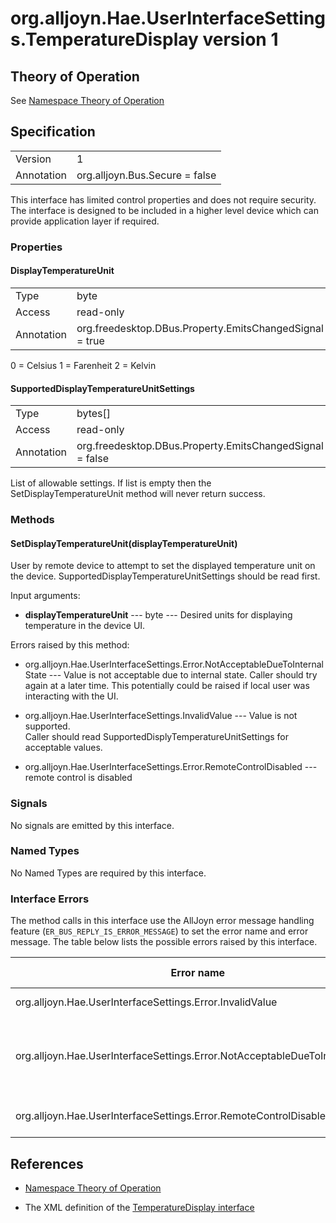 # org.alljoyn.Hae.UserInterfaceSettings.TemperatureDisplay version 1

## Theory of Operation

See [Namespace Theory of Operation](UserInterfaceSettingsTheoryOfOperation)

## Specification

|                       |                                                                       |
|-----------------------|-----------------------------------------------------------------------|
| Version               | 1                                                                     |
| Annotation            | org.alljoyn.Bus.Secure = false                                        |

This interface has limited control properties and does not require security.  
The interface is designed to be included in a higher level device which can
provide application layer if required.



### Properties

#### DisplayTemperatureUnit

|                       |                                                                       |
|-----------------------|-----------------------------------------------------------------------|
| Type                  | byte                                                                  |
| Access                | read-only                                                             |
| Annotation            | org.freedesktop.DBus.Property.EmitsChangedSignal = true               |

0 = Celsius
1 = Farenheit
2 = Kelvin

#### SupportedDisplayTemperatureUnitSettings

|                       |                                                                       |
|-----------------------|-----------------------------------------------------------------------|
| Type                  | bytes[]                                                               |
| Access                | read-only                                                             |
| Annotation            | org.freedesktop.DBus.Property.EmitsChangedSignal = false              |

List of allowable settings.  If list is empty then the SetDisplayTemperatureUnit
method will never return success.

### Methods

#### SetDisplayTemperatureUnit(displayTemperatureUnit)

User by remote device to attempt to set the displayed temperature unit on the 
device.  SupportedDisplayTemperatureUnitSettings should be read first.

Input arguments:

* **displayTemperatureUnit** --- byte --- Desired units for displaying 
temperature in the device UI.

Errors raised by this method:

* org.alljoyn.Hae.UserInterfaceSettings.Error.NotAcceptableDueToInternalState 
--- Value is not acceptable due to internal state.  Caller should try again at a 
later time.  This potentially could be raised if local user was interacting with 
the UI.

* org.alljoyn.Hae.UserInterfaceSettings.InvalidValue --- Value is not supported.  
Caller should read SupportedDisplyTemperatureUnitSettings for acceptable values.

* org.alljoyn.Hae.UserInterfaceSettings.Error.RemoteControlDisabled --- 
remote control is disabled

### Signals

No signals are emitted by this interface.

### Named Types

No Named Types are required by this interface.

### Interface Errors


The method calls in this interface use the AllJoyn error message handling feature
(`ER_BUS_REPLY_IS_ERROR_MESSAGE`) to set the error name and error message. The table
below lists the possible errors raised by this interface.

| Error name                                                                  | Error message                                 |
|-----------------------------------------------------------------------------|-----------------------------------------------|
| org.alljoyn.Hae.UserInterfaceSettings.Error.InvalidValue                    | Value not supported                           |
| org.alljoyn.Hae.UserInterfaceSettings.Error.NotAcceptableDueToInternalState | Value is not acceptable due to internal state |
| org.alljoyn.Hae.UserInterfaceSettings.Error.RemoteControlDisabled           | Remote control is disabled |



## References

* [Namespace Theory of Operation](UserInterfaceSettingsTheoryOfOperation)

* The XML definition of the [TemperatureDisplay interface](TemperatureDisplay-v1.xml)
